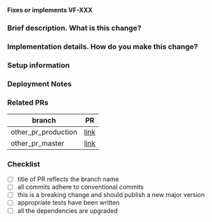 <!-- You can erase any parts of this template not applicable to your Pull Request. -->

**Fixes or implements VF-XXX**

### Brief description. What is this change?

<!-- Build up some context for your teammates on the changes made here and potential tradeoffs made and/or highlight any topics for discussion -->

### Implementation details. How do you make this change?

<!-- Explain the way/approach you follow to make this change more deeply in order to help your teammates to understand much easier this change -->

### Setup information

<!-- Notes regarding local environment. These should note any new configurations, new environment variables, etc. -->


### Deployment Notes

<!-- Notes regarding deployment the contained body of work. These should note any db migrations, etc. -->

### Related PRs

<!-- List related PRs against other branches -->

| branch              | PR          |
| ------------------- | ----------- |
| other_pr_production | [link](url) |
| other_pr_master     | [link](url) |

### Checklist

- [ ] title of PR reflects the branch name
- [ ] all commits adhere to conventional commits
- [ ] this is a breaking change and should publish a new major version
- [ ] appropriate tests have been written
- [ ] all the dependencies are upgraded
